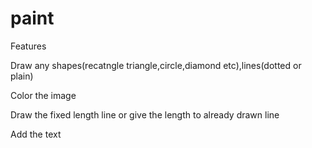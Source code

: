 # paint
Features

  Draw any shapes(recatngle triangle,circle,diamond etc),lines(dotted or plain)
  
  Color the image
  
  Draw the fixed length line or give the length to already drawn line
  
  Add the text

